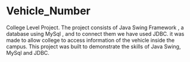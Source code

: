 # Vehicle_Number
College Level Project.
The project consists of Java Swing Framework , a database using MySql , and to connect them we have used JDBC.
it was made to allow college to access information of the vehicle inside the campus.
This project was built to demonstrate the skills of Java Swing, MySql and JDBC.
